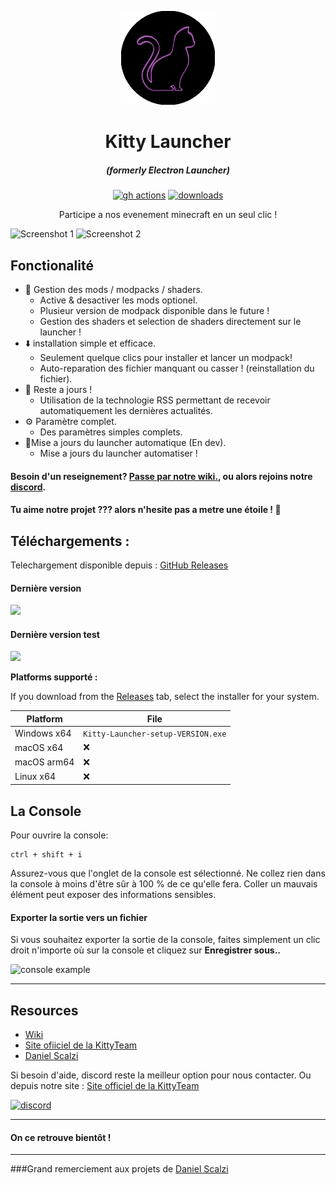 <p align="center"><img src="./app/assets/images/kittyteam.png" width="150px" height="150px" alt="aventium softworks"></p>

<h1 align="center">Kitty Launcher</h1>

<em><h5 align="center">(formerly Electron Launcher)</h5></em>

[<p align="center"><img src="https://img.shields.io/github/actions/workflow/status/kipawepro/KittyTownLauncher/build.yml?branch=master&style=for-the-badge" alt="gh actions">](https://github.com/kipawepro/KittyTownLauncher/actions) [<img src="https://img.shields.io/github/downloads/kipawepro/KittyTownLauncher/total.svg?style=for-the-badge" alt="downloads">](https://github.com/kipawepro/KittyTownLauncher/releases)</p>

<p align="center">Participe a nos evenement minecraft en un seul clic !</p>

![Screenshot 1](https://imgur.com/T3RAIAS.png)
![Screenshot 2](https://imgur.com/anuOqQF.png)

## Fonctionalité

* 📂 Gestion des mods / modpacks / shaders.
  * Active & desactiver les mods optionel.
  * Plusieur version de modpack disponible dans le future !
  * Gestion des shaders et selection de shaders directement sur le launcher !
* ⬇️ installation simple et efficace.
  * Seulement quelque clics pour installer et lancer un modpack!
  * Auto-reparation des fichier manquant ou casser ! (reinstallation du fichier).
* 📰 Reste a jours !
  * Utilisation de la technologie RSS permettant de recevoir automatiquement les dernières actualités.
* ⚙️ Paramètre complet.
  * Des paramètres simples complets. 
* 🔄Mise a jours du launcher automatique (En dev).
  * Mise a jours du launcher automatiser !

#### Besoin d'un reseignement? [Passe par notre wiki.][wiki], ou alors rejoins notre [discord][discord].

#### Tu aime notre projet ??? alors n'hesite pas a metre une étoile ! 🌟

## Téléchargements :

Telechargement disponible depuis : [GitHub Releases](https://github.com/kipawepro/KittyTownLauncher/releases)

#### Dernière version

[![](https://img.shields.io/github/release/dscalzi/HeliosLauncher.svg?style=flat-square)](https://github.com/kipawepro/KittyTownLauncher/releases/latest)

#### Dernière version test
[![](https://img.shields.io/github/release/dscalzi/HeliosLauncher/all.svg?style=flat-square)](https://github.com/kipawepro/KittyTownLauncher/releases)

**Platforms supporté :**

If you download from the [Releases](https://github.com/kipawepro/KittyTownLauncher/releases) tab, select the installer for your system.

| Platform | File |
| -------- | ---- |
| Windows x64 | `Kitty-Launcher-setup-VERSION.exe` |
| macOS x64 | ❌ |
| macOS arm64 | ❌ |
| Linux x64 | ❌ |

## La Console

Pour ouvrire la console:

```console
ctrl + shift + i
```

Assurez-vous que l'onglet de la console est sélectionné. Ne collez rien dans la console à moins d'être sûr à 100 % de ce qu'elle fera. Coller un mauvais élément peut exposer des informations sensibles.

#### Exporter la sortie vers un fichier

Si vous souhaitez exporter la sortie de la console, faites simplement un clic droit n'importe où sur la console et cliquez sur **Enregistrer sous..**

![console example](https://i.imgur.com/T5e73jP.png)

---

## Resources

* [Wiki][wiki]
* [Site ofiiciel de la KittyTeam][kittyteam]
* [Daniel Scalzi][dscalzi]

Si besoin d'aide, discord reste la meilleur option pour nous contacter.
Ou depuis notre site : [Site officiel de la KittyTeam][kittyteam]

[![discord](https://discordapp.com/api/guilds/1169648415936892990/embed.png?style=banner3)][discord]

---

#### On ce retrouve bientôt !

---

###Grand remerciement aux projets de [Daniel Scalzi][dscalzi]

[dscalzi]: https://github.com/dscalzi
[discord]: https://discord.gg/VR4Upm48F8 'Discord'
[wiki]: https://github.com/kipawepro/KittyTownLauncher/wiki 'wiki'
[kittyteam]: https://kittyteam.wstr.fr/home.html 'KittyTeam'
